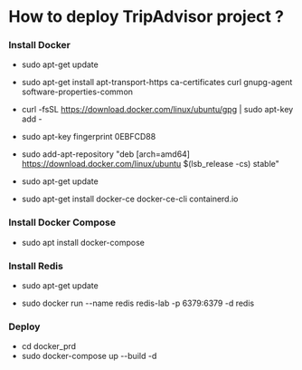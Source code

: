 # How to deploy TripAdvisor project ? 
### Install Docker
* sudo apt-get update

* sudo apt-get install apt-transport-https ca-certificates curl gnupg-agent software-properties-common

* curl -fsSL https://download.docker.com/linux/ubuntu/gpg | sudo apt-key add -

* sudo apt-key fingerprint 0EBFCD88

* sudo add-apt-repository "deb [arch=amd64] https://download.docker.com/linux/ubuntu
$(lsb_release -cs)
stable"

* sudo apt-get update

* sudo apt-get install docker-ce docker-ce-cli containerd.io


### Install Docker Compose
* sudo apt install docker-compose

### Install Redis

* sudo apt-get update

* sudo docker run --name redis redis-lab -p 6379:6379 -d redis


### Deploy 
* cd docker_prd
* sudo docker-compose up --build -d